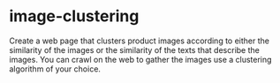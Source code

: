 # image-clustering

Create a web page that clusters product images according to either the similarity of the images or the similarity of the texts that describe the images. You can crawl on the web to gather the images use a clustering algorithm of your choice.
